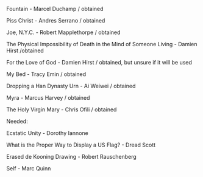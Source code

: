 Fountain - Marcel Duchamp / obtained

Piss Christ - Andres Serrano / obtained

Joe, N.Y.C. - Robert Mapplethorpe / obtained 

The Physical Impossibility of Death in the Mind of Someone Living - Damien Hirst /obtained

For the Love of God - Damien Hirst / obtained, but unsure if it will be used

My Bed - Tracy Emin / obtained

Dropping a Han Dynasty Urn - Ai Weiwei / obtained

Myra - Marcus Harvey / obtained

The Holy Virgin Mary - Chris Ofili / obtained



Needed:

Ecstatic Unity - Dorothy Iannone 

What is the Proper Way to Display a US Flag? - Dread Scott 

Erased de Kooning Drawing - Robert Rauschenberg

Self - Marc Quinn
